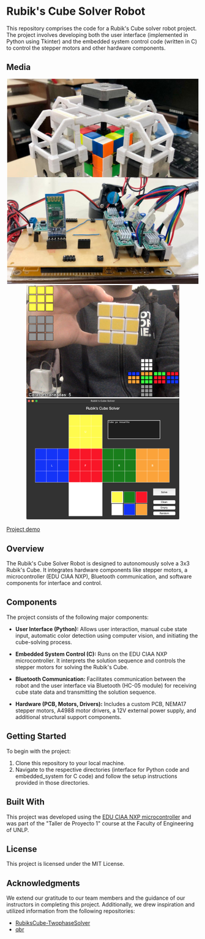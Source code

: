 # Rubik's Cube Solver Robot

This repository comprises the code for a Rubik's Cube solver robot project. The project involves developing both the user interface (implemented in Python using Tkinter) and the embedded system control code (written in C) to control the stepper motors and other hardware components.

## Media

<div align="center">
  <img src="https://github.com/TadeopCreator/rubiks-cube-solver-robot/blob/master/images/structure/structure.jpeg" alt="Structure Images" width="500"/>
  <img src="https://github.com/TadeopCreator/rubiks-cube-solver-robot/blob/master/images/edu_ciaa/edu_ciaa.jpeg" alt="Structure Images" width="500" style="margin-top: -200px;"/>
</div>

<div align="center">
  <img src="https://github.com/TadeopCreator/rubiks-cube-solver-robot/blob/master/images/cube_scanning/automatic_scan.png" alt="Cube Scanning Images" width="400"/>
  <img src="https://github.com/TadeopCreator/rubiks-cube-solver-robot/blob/master/images/cube_scanning/manual_setup.png" alt="Manual Setup" width="400"/>
</div>

[Project demo](link_to_project_demo)

## Overview

The Rubik's Cube Solver Robot is designed to autonomously solve a 3x3 Rubik's Cube. It integrates hardware components like stepper motors, a microcontroller (EDU CIAA NXP), Bluetooth communication, and software components for interface and control.

## Components

The project consists of the following major components:

- **User Interface (Python):** Allows user interaction, manual cube state input, automatic color detection using computer vision, and initiating the cube-solving process.
  
- **Embedded System Control (C):** Runs on the EDU CIAA NXP microcontroller. It interprets the solution sequence and controls the stepper motors for solving the Rubik's Cube.

- **Bluetooth Communication:** Facilitates communication between the robot and the user interface via Bluetooth (HC-05 module) for receiving cube state data and transmitting the solution sequence.

- **Hardware (PCB, Motors, Drivers):** Includes a custom PCB, NEMA17 stepper motors, A4988 motor drivers, a 12V external power supply, and additional structural support components.

## Getting Started

To begin with the project:

1. Clone this repository to your local machine.
2. Navigate to the respective directories (interface for Python code and embedded_system for C code) and follow the setup instructions provided in those directories.

## Built With

This project was developed using the [EDU CIAA NXP microcontroller](https://github.com/ciaa) and was part of the "Taller de Proyecto 1" course at the Faculty of Engineering of UNLP.

## License

This project is licensed under the MIT License.

## Acknowledgments

We extend our gratitude to our team members and the guidance of our instructors in completing this project. Additionally, we drew inspiration and utilized information from the following repositories:

- [RubiksCube-TwophaseSolver](https://github.com/hkociemba/RubiksCube-TwophaseSolver)
- [qbr](https://github.com/kkoomen/qbr#example-runs)

